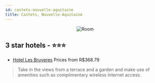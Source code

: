 ```yaml
---
id: castets-nouvelle-aquitaine
title: Castets, Nouvelle-Aquitaine
---
```


<center><img src="https://i.travelapi.com/hotels/2000000/1160000/1150500/1150493/cd42540d_z.jpg" alt="Room" /></center>


##  3 star hotels - ⭐️⭐️⭐️

-    [Hotel Les Bruyeres](https://us.hurb.com/hotels/castets/hotel-les-bruyeres-JNP-JP822110?cmp=18055) Prices from R$368.79
   > Take in the views from a terrace and a garden and make use of amenities such as complimentary wireless Internet access.
